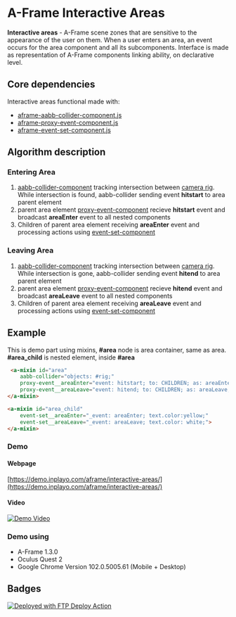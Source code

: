 


# A-Frame Interactive Areas

**Interactive areas** - A-Frame scene zones that are sensitive to the appearance of the user on them. When a user enters an area, an event occurs for the area component and all its subcomponents. Interface is made as representation of A-Frame components linking ability, on declarative level.

## Core dependencies
Interactive areas functional made with:
* [aframe-aabb-collider-component.js](https://unpkg.com/aframe-aabb-collider-component@3.2.0/dist/aframe-aabb-collider-component.min.js)
* [aframe-proxy-event-component.js](https://github.com/supermedium/superframe/tree/master/components/proxy-event/)
* [aframe-event-set-component.js](https://github.com/supermedium/superframe/tree/master/components/event-set/)

## Algorithm description

### Entering Area

1. [aabb-collider-component](https://unpkg.com/aframe-aabb-collider-component@3.2.0/dist/aframe-aabb-collider-component.min.js) tracking intersection between [camera rig](https://aframe.io/docs/1.3.0/components/camera.html). While intersection is found, aabb-collider sending event **hitstart** to area parent element
2. parent area element [proxy-event-component](https://github.com/supermedium/superframe/tree/master/components/proxy-event/) recieve **hitstart** event and broadcast **areaEnter** event to all nested components
3. Children of parent area element receiving **areaEnter** event and processing actions using [event-set-component](https://github.com/supermedium/superframe/tree/master/components/event-set/)

### Leaving Area

1. [aabb-collider-component](https://unpkg.com/aframe-aabb-collider-component@3.2.0/dist/aframe-aabb-collider-component.min.js) tracking intersection between [camera rig](https://aframe.io/docs/1.3.0/components/camera.html). While intersection is gone, aabb-collider sending event **hitend** to area parent element
2. parent area element [proxy-event-component](https://github.com/supermedium/superframe/tree/master/components/proxy-event/) recieve **hitend** event and broadcast **areaLeave** event to all nested components
3. Children of parent area element receiving **areaLeave** event and processing actions using [event-set-component](https://github.com/supermedium/superframe/tree/master/components/event-set/)

## Example

This is demo part using mixins, **#area** node is area container, same as area. **#area_child** is nested element, inside **#area**

```html
 <a-mixin id="area"
    aabb-collider="objects: #rig;"
    proxy-event__areaEnter="event: hitstart; to: CHILDREN; as: areaEnter;"
    proxy-event__areaLeave="event: hitend; to: CHILDREN; as: areaLeave;">
</a-mixin>

<a-mixin id="area_child"
    event-set__areaEnter="_event: areaEnter; text.color:yellow;"
    event-set__areaLeave="_event: areaLeave; text.color: white;">
</a-mixin>
```

### Demo

#### Webpage

[https://demo.inplayo.com/aframe/interactive-areas/](https://demo.inplayo.com/aframe/interactive-areas/)

#### Video

[![Demo Video](https://img.youtube.com/vi/fj2G9h6pHuM/0.jpg)](https://youtu.be/fj2G9h6pHuM "Demo Video")


### Demo using
* A-Frame 1.3.0
* Oculus Quest 2
* Google Chrome Version 102.0.5005.61 (Mobile + Desktop)
## Badges

[<img alt="Deployed with FTP Deploy Action" src="https://img.shields.io/badge/Deployed With-FTP DEPLOY ACTION-%3CCOLOR%3E?style=for-the-badge&color=0077b6">](https://github.com/SamKirkland/FTP-Deploy-Action)
